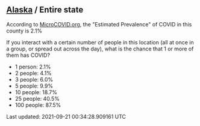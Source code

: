 
## [Alaska](/united-states/alaska) / Entire state

According to [MicroCOVID.org](http://microcovid.org),
the "Estimated Prevalence" of COVID in this county is 2.1%

If you interact with a certain number of people in this location
(all at once in a group, or spread out across the day), what is the chance that
1 or more of them has COVID?

- 1 person: 2.1%
- 2 people: 4.1%
- 3 people: 6.0%
- 5 people: 9.9%
- 10 people: 18.7%
- 25 people: 40.5%
- 100 people: 87.5%

Last updated: 2021-09-21 00:34:28.909161 UTC
